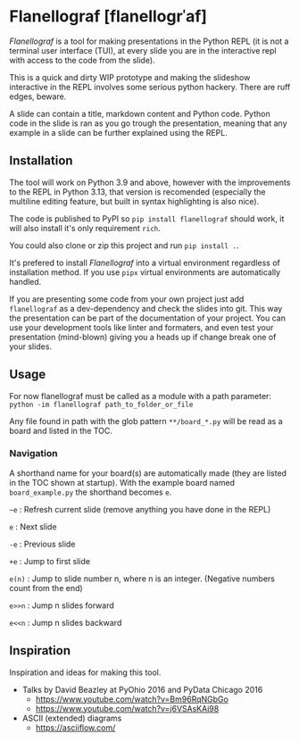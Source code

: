 # Flanellograf [flanellogrˈaf]

_Flanellograf_ is a tool for making presentations in the Python REPL (it is not a terminal user interface (TUI), at every slide you are in the interactive repl with access to the code from the slide).

This is a quick and dirty WIP prototype and making the slideshow interactive in the REPL involves some serious python hackery. There are ruff edges, beware.

A slide can contain a title, markdown content and Python code. Python code in the slide is ran as you go trough the presentation, meaning that any example in a slide can be further explained using the REPL.

## Installation
The tool will work on Python 3.9 and above, however with the improvements to the REPL in Python 3.13, that version is recomended (especially the multiline editing feature, but built in syntax highlighting is also nice). 

The code is published to PyPI so `pip install flanellograf` should work, it will also install it's only requirement `rich`. 

You could also clone or zip this project and run `pip install .`.

It's prefered to install _Flanellograf_ into a virtual environment regardless of installation method. If you use `pipx` virtual environments are automatically handled.

If you are presenting some code from your own project just add `flanellograf` as a dev-dependency and check the slides into git. This way the presentation can be part of the documentation of your project. You can use your development tools like linter and formaters, and even test your presentation (mind-blown) giving you a heads up if change break one of your slides.

## Usage

For now flanellograf must be called as a module with a path parameter:
`python -im flanellograf path_to_folder_or_file`

Any file found in path with the glob pattern `**/board_*.py` will be read as a board and listed in the TOC.

### Navigation
A shorthand name for your board(s) are automatically made (they are listed in the TOC shown at startup). With the example board named `board_example.py` the shorthand becomes `e`.

`~e`
: Refresh current slide (remove anything you have done in the REPL)

`e`
: Next slide

`-e`
: Previous slide

`+e`
: Jump to first slide

`e(n)`
: Jump to slide number n, where n is an integer. (Negative numbers count from the end)

`e>>n`
: Jump n slides forward

`e<<n`
: Jump n slides backward


## Inspiration
Inspiration and ideas for making this tool.

- Talks by David Beazley at PyOhio 2016 and PyData Chicago 2016
    - https://www.youtube.com/watch?v=Bm96RqNGbGo
    - https://www.youtube.com/watch?v=j6VSAsKAj98
- ASCII (extended) diagrams
    - https://asciiflow.com/